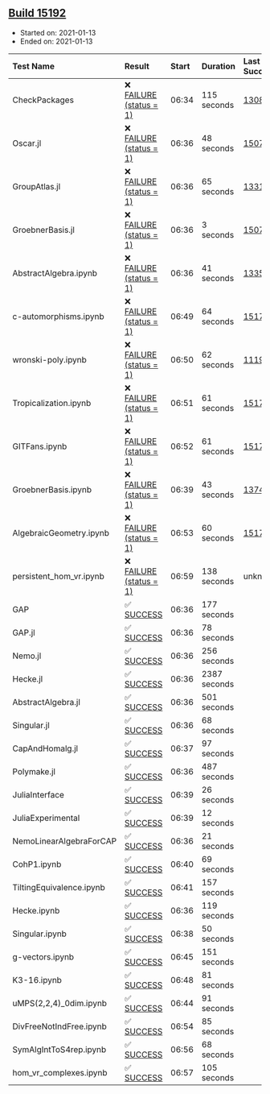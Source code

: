 ## [Build 15192](https://oscarci.mathematik.uni-kl.de/job/oscar/15192/)

* Started on: 2021-01-13
* Ended on: 2021-01-13

| Test Name    | Result | Start | Duration | Last Success | First Failure |
|:-------------|:-------|:------|:---------|:-------------|:--------------|
| CheckPackages | ❌ [FAILURE (status = 1)](https://oscarci.mathematik.uni-kl.de/job/oscar/15192/artifact/logs/build-15192/CheckPackages.log) | 06:34 | 115 seconds | [13085](https://oscarci.mathematik.uni-kl.de/job/oscar/13085/) | [13086](https://oscarci.mathematik.uni-kl.de/job/oscar/13086/) |
| Oscar.jl | ❌ [FAILURE (status = 1)](https://oscarci.mathematik.uni-kl.de/job/oscar/15192/artifact/logs/build-15192/Oscar.jl.log) | 06:36 | 48 seconds | [15079](https://oscarci.mathematik.uni-kl.de/job/oscar/15079/) | [15080](https://oscarci.mathematik.uni-kl.de/job/oscar/15080/) |
| GroupAtlas.jl | ❌ [FAILURE (status = 1)](https://oscarci.mathematik.uni-kl.de/job/oscar/15192/artifact/logs/build-15192/GroupAtlas.jl.log) | 06:36 | 65 seconds | [13311](https://oscarci.mathematik.uni-kl.de/job/oscar/13311/) | [13312](https://oscarci.mathematik.uni-kl.de/job/oscar/13312/) |
| GroebnerBasis.jl | ❌ [FAILURE (status = 1)](https://oscarci.mathematik.uni-kl.de/job/oscar/15192/artifact/logs/build-15192/GroebnerBasis.jl.log) | 06:36 | 3 seconds | [15079](https://oscarci.mathematik.uni-kl.de/job/oscar/15079/) | [15080](https://oscarci.mathematik.uni-kl.de/job/oscar/15080/) |
| AbstractAlgebra.ipynb | ❌ [FAILURE (status = 1)](https://oscarci.mathematik.uni-kl.de/job/oscar/15192/artifact/logs/build-15192/AbstractAlgebra.ipynb.log) | 06:36 | 41 seconds | [13355](https://oscarci.mathematik.uni-kl.de/job/oscar/13355/) | [13356](https://oscarci.mathematik.uni-kl.de/job/oscar/13356/) |
| c-automorphisms.ipynb | ❌ [FAILURE (status = 1)](https://oscarci.mathematik.uni-kl.de/job/oscar/15192/artifact/logs/build-15192/c-automorphisms.ipynb.log) | 06:49 | 64 seconds | [15177](https://oscarci.mathematik.uni-kl.de/job/oscar/15177/) | [15180](https://oscarci.mathematik.uni-kl.de/job/oscar/15180/) |
| wronski-poly.ipynb | ❌ [FAILURE (status = 1)](https://oscarci.mathematik.uni-kl.de/job/oscar/15192/artifact/logs/build-15192/wronski-poly.ipynb.log) | 06:50 | 62 seconds | [11192](https://oscarci.mathematik.uni-kl.de/job/oscar/11192/) | [11193](https://oscarci.mathematik.uni-kl.de/job/oscar/11193/) |
| Tropicalization.ipynb | ❌ [FAILURE (status = 1)](https://oscarci.mathematik.uni-kl.de/job/oscar/15192/artifact/logs/build-15192/Tropicalization.ipynb.log) | 06:51 | 61 seconds | [15176](https://oscarci.mathematik.uni-kl.de/job/oscar/15176/) | [15177](https://oscarci.mathematik.uni-kl.de/job/oscar/15177/) |
| GITFans.ipynb | ❌ [FAILURE (status = 1)](https://oscarci.mathematik.uni-kl.de/job/oscar/15192/artifact/logs/build-15192/GITFans.ipynb.log) | 06:52 | 61 seconds | [15177](https://oscarci.mathematik.uni-kl.de/job/oscar/15177/) | [15180](https://oscarci.mathematik.uni-kl.de/job/oscar/15180/) |
| GroebnerBasis.ipynb | ❌ [FAILURE (status = 1)](https://oscarci.mathematik.uni-kl.de/job/oscar/15192/artifact/logs/build-15192/GroebnerBasis.ipynb.log) | 06:39 | 43 seconds | [13748](https://oscarci.mathematik.uni-kl.de/job/oscar/13748/) | [13749](https://oscarci.mathematik.uni-kl.de/job/oscar/13749/) |
| AlgebraicGeometry.ipynb | ❌ [FAILURE (status = 1)](https://oscarci.mathematik.uni-kl.de/job/oscar/15192/artifact/logs/build-15192/AlgebraicGeometry.ipynb.log) | 06:53 | 60 seconds | [15177](https://oscarci.mathematik.uni-kl.de/job/oscar/15177/) | [15180](https://oscarci.mathematik.uni-kl.de/job/oscar/15180/) |
| persistent_hom_vr.ipynb | ❌ [FAILURE (status = 1)](https://oscarci.mathematik.uni-kl.de/job/oscar/15192/artifact/logs/build-15192/persistent_hom_vr.ipynb.log) | 06:59 | 138 seconds | unknown | unknown |
| GAP | ✅ [SUCCESS](https://oscarci.mathematik.uni-kl.de/job/oscar/15192/artifact/logs/build-15192/GAP.log) | 06:36 | 177 seconds |  |  |
| GAP.jl | ✅ [SUCCESS](https://oscarci.mathematik.uni-kl.de/job/oscar/15192/artifact/logs/build-15192/GAP.jl.log) | 06:36 | 78 seconds |  |  |
| Nemo.jl | ✅ [SUCCESS](https://oscarci.mathematik.uni-kl.de/job/oscar/15192/artifact/logs/build-15192/Nemo.jl.log) | 06:36 | 256 seconds |  |  |
| Hecke.jl | ✅ [SUCCESS](https://oscarci.mathematik.uni-kl.de/job/oscar/15192/artifact/logs/build-15192/Hecke.jl.log) | 06:36 | 2387 seconds |  |  |
| AbstractAlgebra.jl | ✅ [SUCCESS](https://oscarci.mathematik.uni-kl.de/job/oscar/15192/artifact/logs/build-15192/AbstractAlgebra.jl.log) | 06:36 | 501 seconds |  |  |
| Singular.jl | ✅ [SUCCESS](https://oscarci.mathematik.uni-kl.de/job/oscar/15192/artifact/logs/build-15192/Singular.jl.log) | 06:36 | 68 seconds |  |  |
| CapAndHomalg.jl | ✅ [SUCCESS](https://oscarci.mathematik.uni-kl.de/job/oscar/15192/artifact/logs/build-15192/CapAndHomalg.jl.log) | 06:37 | 97 seconds |  |  |
| Polymake.jl | ✅ [SUCCESS](https://oscarci.mathematik.uni-kl.de/job/oscar/15192/artifact/logs/build-15192/Polymake.jl.log) | 06:36 | 487 seconds |  |  |
| JuliaInterface | ✅ [SUCCESS](https://oscarci.mathematik.uni-kl.de/job/oscar/15192/artifact/logs/build-15192/JuliaInterface.log) | 06:39 | 26 seconds |  |  |
| JuliaExperimental | ✅ [SUCCESS](https://oscarci.mathematik.uni-kl.de/job/oscar/15192/artifact/logs/build-15192/JuliaExperimental.log) | 06:39 | 12 seconds |  |  |
| NemoLinearAlgebraForCAP | ✅ [SUCCESS](https://oscarci.mathematik.uni-kl.de/job/oscar/15192/artifact/logs/build-15192/NemoLinearAlgebraForCAP.log) | 06:36 | 21 seconds |  |  |
| CohP1.ipynb | ✅ [SUCCESS](https://oscarci.mathematik.uni-kl.de/job/oscar/15192/artifact/logs/build-15192/CohP1.ipynb.log) | 06:40 | 69 seconds |  |  |
| TiltingEquivalence.ipynb | ✅ [SUCCESS](https://oscarci.mathematik.uni-kl.de/job/oscar/15192/artifact/logs/build-15192/TiltingEquivalence.ipynb.log) | 06:41 | 157 seconds |  |  |
| Hecke.ipynb | ✅ [SUCCESS](https://oscarci.mathematik.uni-kl.de/job/oscar/15192/artifact/logs/build-15192/Hecke.ipynb.log) | 06:36 | 119 seconds |  |  |
| Singular.ipynb | ✅ [SUCCESS](https://oscarci.mathematik.uni-kl.de/job/oscar/15192/artifact/logs/build-15192/Singular.ipynb.log) | 06:38 | 50 seconds |  |  |
| g-vectors.ipynb | ✅ [SUCCESS](https://oscarci.mathematik.uni-kl.de/job/oscar/15192/artifact/logs/build-15192/g-vectors.ipynb.log) | 06:45 | 151 seconds |  |  |
| K3-16.ipynb | ✅ [SUCCESS](https://oscarci.mathematik.uni-kl.de/job/oscar/15192/artifact/logs/build-15192/K3-16.ipynb.log) | 06:48 | 81 seconds |  |  |
| uMPS(2,2,4)_0dim.ipynb | ✅ [SUCCESS](https://oscarci.mathematik.uni-kl.de/job/oscar/15192/artifact/logs/build-15192/uMPS-2-2-4-_0dim.ipynb.log) | 06:44 | 91 seconds |  |  |
| DivFreeNotIndFree.ipynb | ✅ [SUCCESS](https://oscarci.mathematik.uni-kl.de/job/oscar/15192/artifact/logs/build-15192/DivFreeNotIndFree.ipynb.log) | 06:54 | 85 seconds |  |  |
| SymAlgIntToS4rep.ipynb | ✅ [SUCCESS](https://oscarci.mathematik.uni-kl.de/job/oscar/15192/artifact/logs/build-15192/SymAlgIntToS4rep.ipynb.log) | 06:56 | 68 seconds |  |  |
| hom_vr_complexes.ipynb | ✅ [SUCCESS](https://oscarci.mathematik.uni-kl.de/job/oscar/15192/artifact/logs/build-15192/hom_vr_complexes.ipynb.log) | 06:57 | 105 seconds |  |  |
